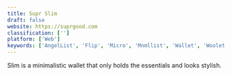 ```yaml
---
title: Supr Slim
draft: false 
website: https://suprgood.com
classification: ['']
platform: ['Web']
keywords: ['AngelList', 'Flip', 'Micro', 'Mnmllist', 'Wallet', 'Woolet']
---
```

Slim is a minimalistic wallet that only holds the essentials and looks stylish.